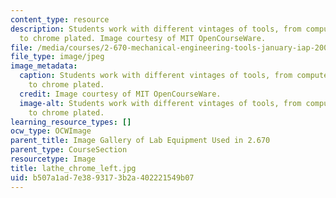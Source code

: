 ```yaml
---
content_type: resource
description: Students work with different vintages of tools, from computer controlled
  to chrome plated. Image courtesy of MIT OpenCourseWare.
file: /media/courses/2-670-mechanical-engineering-tools-january-iap-2004/b507a1ad7e3893173b2a402221549b07_lathe_chrome_left.jpg
file_type: image/jpeg
image_metadata:
  caption: Students work with different vintages of tools, from computer controlled
    to chrome plated.
  credit: Image courtesy of MIT OpenCourseWare.
  image-alt: Students work with different vintages of tools, from computer controlled
    to chrome plated.
learning_resource_types: []
ocw_type: OCWImage
parent_title: Image Gallery of Lab Equipment Used in 2.670
parent_type: CourseSection
resourcetype: Image
title: lathe_chrome_left.jpg
uid: b507a1ad-7e38-9317-3b2a-402221549b07
---
```

